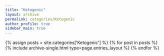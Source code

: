 ```yaml
---
title: "Ketogenic"
layout: archive
permalink: categories/Ketogenic
author_profile: true
sidebar_main: true
---
```


{% assign posts = site.categories['Ketogenic'] %}
{% for post in posts %} {% include archive-single.html type=page.entries_layout %} {% endfor %}
